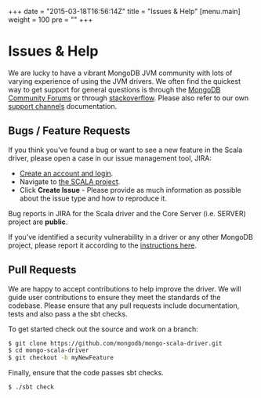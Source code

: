 +++
date = "2015-03-18T16:56:14Z"
title = "Issues & Help"
[menu.main]
  weight = 100
  pre = "<i class='fa fa-life-ring'></i>"
+++

# Issues & Help

We are lucky to have a vibrant MongoDB JVM community with lots of varying
experience of using the JVM drivers.  We often find the quickest way to get support for
general questions is through the [MongoDB Community Forums](https://community.mongodb.com/tags/c/drivers-odms-connectors/7/scala-driver) or through [stackoverflow](http://stackoverflow.com/questions/tagged/mongodb+scala).  Please also
refer to our own [support channels](https://docs.mongodb.com/manual/support) documentation.

## Bugs / Feature Requests

If you think you’ve found a bug or want to see a new feature in the Scala driver,
please open a case in our issue management tool, JIRA:

- [Create an account and login](https://jira.mongodb.org).
- Navigate to [the SCALA project](https://jira.mongodb.org/browse/SCALA).
- Click **Create Issue** - Please provide as much information as possible about the issue type and how to reproduce it.

Bug reports in JIRA for the Scala driver and the Core Server (i.e. SERVER) project are **public**.

If you’ve identified a security vulnerability in a driver or any other
MongoDB project, please report it according to the [instructions here](http://docs.mongodb.org/manual/tutorial/create-a-vulnerability-report).

## Pull Requests

We are happy to accept contributions to help improve the driver.
We will guide user contributions to ensure they meet the standards of the codebase.
Please ensure that any pull requests include documentation, tests and also pass
a the sbt checks.

To get started check out the source and work on a branch:

```bash
$ git clone https://github.com/mongodb/mongo-scala-driver.git
$ cd mongo-scala-driver
$ git checkout -b myNewFeature
```

Finally, ensure that the code passes sbt checks.
```bash
$ ./sbt check
```
